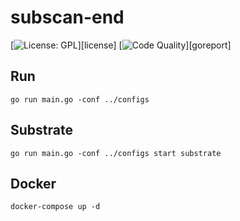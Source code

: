 subscan-end
========================================

[![License: GPL](https://img.shields.io/badge/license-GPL-blue.svg)][license]
[![Code Quality](https://goreportcard.com/badge/github.com/itering/subscan_end)][goreport]
 
## Run
    go run main.go -conf ../configs

## Substrate
    go run main.go -conf ../configs start substrate
 
## Docker
    docker-compose up -d 
